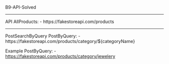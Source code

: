 
B9-API-Solved
<hr>
API
AllProducts: - https://fakestoreapi.com/products
<hr>
PostSearchByQuery
PostByQuery: - https://fakestoreapi.com/products/category/${categoryName}

Example
PostByQuery: - https://fakestoreapi.com/products/category/jewelery
